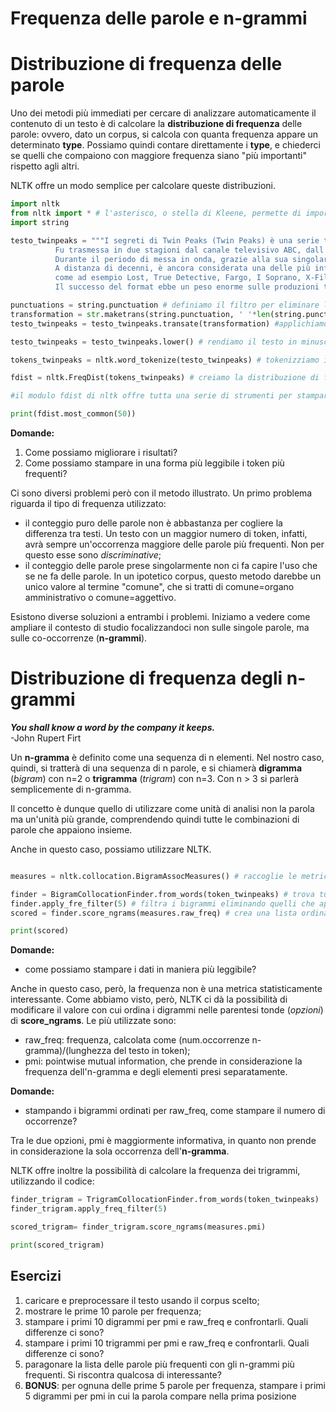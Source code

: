 # Frequenza delle parole e n-grammi

# Distribuzione di frequenza delle parole 

Uno dei metodi più immediati per cercare di analizzare automaticamente il contenuto di un testo è di calcolare la **distribuzione di frequenza** delle parole: ovvero, dato un corpus, si calcola con quanta frequenza appare un determinato **type**. Possiamo quindi contare direttamente i **type**, e chiederci se quelli che compaiono con maggiore frequenza siano "più importanti" rispetto agli altri.

NLTK offre un modo semplice per calcolare queste distribuzioni.

```python
import nltk
from nltk import * # l'asterisco, o stella di Kleene, permette di importare tutti i sottomoduli di una libreria
import string

testo_twinpeaks = """I segreti di Twin Peaks (Twin Peaks) è una serie televisiva statunitense ideata da David Lynch e Mark Frost.\n
          Fu trasmessa in due stagioni dal canale televisivo ABC, dall'8 aprile 1990 al 10 giugno 1991.\n
          Durante il periodo di messa in onda, grazie alla sua singolarità e al distacco stilistico rispetto ai programmi dell'epoca, la serie divenne presto un cult, reclutando una vasta schiera di fan.\n
          A distanza di decenni, è ancora considerata una delle più influenti nella storia della fiction televisiva ed ha influenzato moltissime serie successive, 
          come ad esempio Lost, True Detective, Fargo, I Soprano, X-Files, Black Mirror, Riverdale, Hannibal, Wayward Pines e molte altre, nonché il videogioco di culto    EarthBound.[1][2].\n
          Il successo del format ebbe un peso enorme sulle produzioni televisive successive al 1991, tanto da poter dividere la storia della televisione in un prima e un dopo I segreti di Twin Peaks,[1]\n"""

punctuations = string.punctuation # definiamo il filtro per eliminare la punteggiatura
transformation = str.maketrans(string.punctuation, ' '*len(string.punctuation)) # definiamo la funzione di trasformazione per trasformare i segni di interpunzione in spazi
testo_twinpeaks = testo_twinpeaks.transate(transformation) #applichiamo la funzione di trasformazione al testo

testo_twinpeaks = testo_twinpeaks.lower() # rendiamo il testo in minuscolo

tokens_twinpeaks = nltk.word_tokenize(testo_twinpeaks) # tokenizziamo il testo

fdist = nltk.FreqDist(tokens_twinpeaks) # creiamo la distribuzione di frequenza dei token nel testo

#il modulo fdist di nltk offre tutta una serie di strumenti per stampare i risultati

print(fdist.most_common(50))
```

**Domande:** 
1. Come possiamo migliorare i risultati? 
2. Come possiamo stampare in una forma più leggibile i token più frequenti?

Ci sono diversi problemi però con il metodo illustrato. Un primo problema riguarda il tipo di frequenza utilizzato: 
- il conteggio puro delle parole non è abbastanza per cogliere la differenza tra testi. Un testo con un maggior numero di token, infatti, avrà sempre un'occorrenza maggiore delle parole più frequenti. Non per questo esse sono *discriminative*;
- il conteggio delle parole prese singolarmente non ci fa capire l'uso che se ne fa delle parole. In un ipotetico corpus, questo metodo darebbe un unico valore al termine "comune", che si tratti di comune=organo amministrativo o comune=aggettivo.

Esistono diverse soluzioni a entrambi i problemi. Iniziamo a vedere come ampliare il contesto di studio focalizzandoci non sulle singole parole, ma sulle co-occorrenze (**n-grammi**). 

# Distribuzione di frequenza degli n-grammi

***You shall know a word by the company it keeps.*** \
-John Rupert Firt

Un **n-gramma** è definito come una sequenza di n elementi. Nel nostro caso, quindi, si tratterà di una sequenza di n parole, e si chiamerà **digramma** (*bigram*) con n=2 o **trigramma** (*trigram*) con n=3. Con n > 3 si parlerà semplicemente di n-gramma. 

Il concetto è dunque quello di utilizzare come unità di analisi non la parola ma un'unità più grande, comprendendo quindi tutte le combinazioni di parole che appaiono insieme.

Anche in questo caso, possiamo utilizzare NLTK.

```python

measures = nltk.collocation.BigramAssocMeasures() # raccoglie le metriche per calcolare la frequenza degli n-grammi

finder = BigramCollocationFinder.from_words(token_twinpeaks) # trova tutti i bigrammi nel testo tokenizzato
finder.apply_fre_filter(5) # filtra i bigrammi eliminando quelli che appaiono meno di 5 volte
scored = finder.score_ngrams(measures.raw_freq) # crea una lista ordinando i digrammi trovati per raw freq

print(scored)
```
**Domande:**
- come possiamo stampare i dati in maniera più leggibile?

Anche in questo caso, però, la frequenza non è una metrica statisticamente interessante. Come abbiamo visto, però, NLTK ci dà la possibilità di modificare il valore con cui ordina i digrammi nelle parentesi tonde (*opzioni*) di **score_ngrams**. Le più utilizzate sono:

- raw_freq: frequenza, calcolata come (num.occorrenze n-gramma)/(lunghezza del testo in token);
- pmi: pointwise mutual information, che prende in considerazione la frequenza dell'n-gramma e degli elementi presi separatamente.

**Domande:**
- stampando i bigrammi ordinati per raw_freq, come stampare il numero di occorrenze?

Tra le due opzioni, pmi è maggiormente informativa, in quanto non prende in considerazione la sola occorrenza dell'**n-gramma**. 

NLTK offre inoltre la possibilità di calcolare la frequenza dei trigrammi, utilizzando il codice:

```python
finder_trigram = TrigramCollocationFinder.from_words(token_twinpeaks)
finder_trigram.apply_freq_filter(5)

scored_trigram= finder_trigram.score_ngrams(measures.pmi)

print(scored_trigram)
```

## Esercizi

1. caricare e preprocessare il testo usando il corpus scelto;
2. mostrare le prime 10 parole per frequenza;
3. stampare i primi 10 digrammi per pmi e raw_freq e confrontarli. Quali differenze ci sono?
4. stampare i primi 10 trigrammi per pmi e raw_freq e confrontarli. Quali differenze ci sono?
5. paragonare la lista delle parole più frequenti con gli n-grammi più frequenti. Si riscontra qualcosa di interessante?
6. **BONUS**: per ognuna delle prime 5 parole per frequenza, stampare i primi 5 digrammi per pmi in cui la parola compare nella prima posizione 
